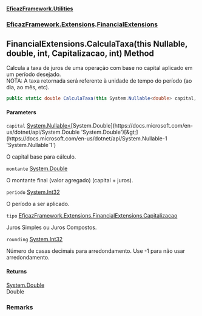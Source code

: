 #### [EficazFramework.Utilities](EficazFrameworkData.md 'EficazFramework Data')
### [EficazFramework.Extensions](EficazFrameworkData.md#EficazFramework.Extensions 'EficazFramework.Extensions').[FinancialExtensions](EficazFramework.Extensions/FinancialExtensions.md 'EficazFramework.Extensions.FinancialExtensions')

## FinancialExtensions.CalculaTaxa(this Nullable<double>, double, int, Capitalizacao, int) Method

Calcula a taxa de juros de uma operação com base no capital aplicado em um período desejado.  
NOTA: A taxa retornada será referente à unidade de tempo do período (ao dia, ao mês, etc).

```csharp
public static double CalculaTaxa(this System.Nullable<double> capital, double montante, int periodo, EficazFramework.Extensions.FinancialExtensions.Capitalizacao tipo=EficazFramework.Extensions.FinancialExtensions.Capitalizacao.JurosSimples, int rounding=-1);
```
#### Parameters

<a name='EficazFramework.Extensions.FinancialExtensions.CalculaTaxa(thisSystem.Nullable_double_,double,int,EficazFramework.Extensions.FinancialExtensions.Capitalizacao,int).capital'></a>

`capital` [System.Nullable&lt;](https://docs.microsoft.com/en-us/dotnet/api/System.Nullable-1 'System.Nullable`1')[System.Double](https://docs.microsoft.com/en-us/dotnet/api/System.Double 'System.Double')[&gt;](https://docs.microsoft.com/en-us/dotnet/api/System.Nullable-1 'System.Nullable`1')

O capital base para cálculo.

<a name='EficazFramework.Extensions.FinancialExtensions.CalculaTaxa(thisSystem.Nullable_double_,double,int,EficazFramework.Extensions.FinancialExtensions.Capitalizacao,int).montante'></a>

`montante` [System.Double](https://docs.microsoft.com/en-us/dotnet/api/System.Double 'System.Double')

O montante final (valor agregado) (capital + juros).

<a name='EficazFramework.Extensions.FinancialExtensions.CalculaTaxa(thisSystem.Nullable_double_,double,int,EficazFramework.Extensions.FinancialExtensions.Capitalizacao,int).periodo'></a>

`periodo` [System.Int32](https://docs.microsoft.com/en-us/dotnet/api/System.Int32 'System.Int32')

O período a ser aplicado.

<a name='EficazFramework.Extensions.FinancialExtensions.CalculaTaxa(thisSystem.Nullable_double_,double,int,EficazFramework.Extensions.FinancialExtensions.Capitalizacao,int).tipo'></a>

`tipo` [EficazFramework.Extensions.FinancialExtensions.Capitalizacao](https://docs.microsoft.com/en-us/dotnet/api/EficazFramework.Extensions.FinancialExtensions.Capitalizacao 'EficazFramework.Extensions.FinancialExtensions.Capitalizacao')

Juros Simples ou Juros Compostos.

<a name='EficazFramework.Extensions.FinancialExtensions.CalculaTaxa(thisSystem.Nullable_double_,double,int,EficazFramework.Extensions.FinancialExtensions.Capitalizacao,int).rounding'></a>

`rounding` [System.Int32](https://docs.microsoft.com/en-us/dotnet/api/System.Int32 'System.Int32')

Número de casas decimais para arredondamento. Use -1 para não usar arredondamento.

#### Returns
[System.Double](https://docs.microsoft.com/en-us/dotnet/api/System.Double 'System.Double')  
Double

### Remarks